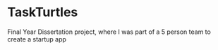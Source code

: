 # TaskTurtles
Final Year Dissertation project, where I was part of a 5 person team to create a startup app
